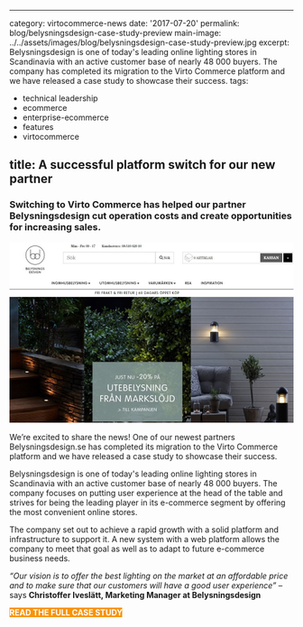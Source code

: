 ﻿---

category: virtocommerce-news
date: '2017-07-20'
permalink: blog/belysningsdesign-case-study-preview
main-image: ../../assets/images/blog/belysningsdesign-case-study-preview.jpg
excerpt: Belysningsdesign is one of today's leading online lighting stores in Scandinavia with an active customer base of nearly 48 000 buyers. The company has completed its migration to the Virto Commerce platform and we have released a case study to showcase their success.
tags:

- technical leadership
- ecommerce
- enterprise-ecommerce
- features
- virtocommerce

title: A successful platform switch for our new partner
---

### Switching to Virto Commerce has helped our partner Belysningsdesign cut operation costs and create opportunities for increasing sales.
<img src='../../assets/images/blog/belysningsdesign-case-study-preview.jpg'>

We’re excited to share the news! One of our newest partners Belysningsdesign.se has completed its migration to the Virto Commerce platform and we have released a case study to showcase their success.

Belysningsdesign is one of today's leading online lighting stores in Scandinavia with an active customer base of nearly 48 000 buyers. The company focuses on putting user experience at the head of the table and strives for being the leading player in its e-commerce segment by offering the most convenient online stores. 

The company set out to achieve a rapid growth with a solid platform and infrastructure to support it. A new system with a web platform allows the company to meet that goal as well as to adapt to future e-commerce business needs. 

*“Our vision is to offer the best lighting on the market at an affordable price and to make sure that our customers will have a good user experience”* – says <strong>Christoffer Iveslätt, Marketing Manager at Belysningsdesign</strong>

<style>
    a
    {
        color: #f89406;
    }
    .button
    {
	    border-width: 2px;
	    font-weight: bold;
	    text-transform: uppercase;
    }
        .button::after
        {
	        height: 42px;
        }
        .button.fill
        {
	        background: #f89406;
	        border-color: #f89406;
        }
        .button.fill:hover
        {
            color: #f89406;
        }

</style>
<div class="section-actions">
    <a class="button fill" href="../assets/files/sd-case-study.pdf" style="color: #fff; text-decoration: none;" target="_blank">Read the full case study</a>
</div>